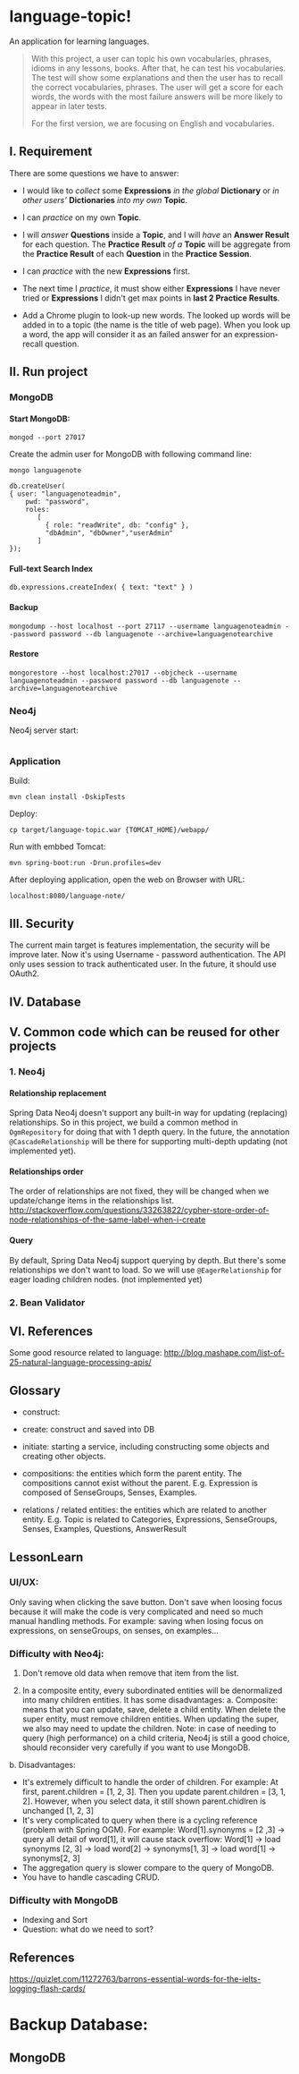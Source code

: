 language-topic!
==============
An application for learning languages.

> With this project, a user can topic his own vocabularies, phrases, idioms in any lessons, books.
> After that, he can test his vocabularies. The test will show some explanations and then the user has to recall the correct vocabularies, phrases.
> The user will get a score for each words, the words with the most failure answers will be more likely to appear in later tests.
> 
> For the first version, we are focusing on English and vocabularies.

## I. Requirement 
There are some questions we have to answer:

- I would like to _collect_ some **Expressions** _in the global_ **Dictionary** or _in other users'_ **Dictionaries** _into my own_ **Topic**.
- I can _practice_ on my own **Topic**.
- I will _answer_ **Questions** inside a **Topic**, and I will _have_ an **Answer Result** for each question. The **Practice Result** _of a_ **Topic** will be aggregate from the **Practice Result** of each **Question** in the **Practice Session**. 
- I can _practice_ with the new **Expressions** first.
- The next time I _practice_, it must show either **Expressions** I have never tried or **Expressions** I didn't get max points in **last 2 Practice Results**.


- Add a Chrome plugin to look-up new words. The looked up words will be added in to a topic (the name is the title of web page). When you look up a word, the app will consider it as an failed answer for an expression-recall question. 

## II. Run project
### MongoDB
#### Start MongoDB:

```
mongod --port 27017
```

Create the admin user for MongoDB with following command line:

```
mongo languagenote

db.createUser(
{ user: "languagenoteadmin",
    pwd: "password",
	roles:
       [
         { role: "readWrite", db: "config" },
         "dbAdmin", "dbOwner","userAdmin"
       ]
});
```

#### Full-text Search Index
```
db.expressions.createIndex( { text: "text" } )
```

#### Backup

```
mongodump --host localhost --port 27117 --username languagenoteadmin --password password --db languagenote --archive=languagenotearchive
```

#### Restore

```
mongorestore --host localhost:27017 --objcheck --username languagenoteadmin --password password --db languagenote --archive=languagenotearchive
```

### Neo4j
Neo4j server start:
```
```

### Application
Build:
```
mvn clean install -DskipTests
```

Deploy:
```
cp target/language-topic.war {TOMCAT_HOME}/webapp/
```

Run with embbed Tomcat:
```
mvn spring-boot:run -Drun.profiles=dev
```

After deploying application, open the web on Browser with URL:
```
localhost:8080/language-note/
```

## III. Security
The current main target is features implementation, the security will be improve later.
Now it's using Username - password authentication. The API only uses session to track authenticated user.
In the future, it should use OAuth2.

## IV. Database

## V. Common code which can be reused for other projects
### 1. Neo4j
#### Relationship replacement
Spring Data Neo4j doesn't support any built-in way for updating (replacing) relationships.
So in this project, we build a common method in `OgmRepository` for doing that with 1 depth query.
In the future, the annotation `@CascadeRelationship` will be there for supporting multi-depth updating (not implemented yet).

#### Relationships order
The order of relationships are not fixed, they will be changed when we update/change items in the relationships list.
http://stackoverflow.com/questions/33263822/cypher-store-order-of-node-relationships-of-the-same-label-when-i-create

#### Query
By default, Spring Data Neo4j support querying by depth. But there's some relationships we don't want to load.
So we will use ``@EagerRelationship`` for eager loading children nodes. (not implemented yet)

### 2. Bean Validator


## VI. References
Some good resource related to language:
http://blog.mashape.com/list-of-25-natural-language-processing-apis/

## Glossary
- construct:
- create: construct and saved into DB
- initiate: starting a service, including constructing some objects and creating other objects.

- compositions: the entities which form the parent entity. The compositions cannot exist without the parent. E.g. Expression is composed of SenseGroups, Senses, Examples. 
- relations / related entities: the entities which are related to another entity. E.g. Topic is related to Categories, Expressions, SenseGroups, Senses, Examples, Questions, AnswerResult

## LessonLearn
### UI/UX: 
Only saving when clicking the save button. 
Don't save when loosing focus because it will make the code is very complicated and need so much manual handling methods. 
For example: saving when losing focus on expressions, on senseGroups, on senses, on examples...

### Difficulty with Neo4j:
1) Don't remove old data when remove that item from the list.

2) In a composite entity, every subordinated entities will be denormalized into many children entities. It has some disadvantages:
a. Composite: means that you can update, save, delete a child entity. When delete the super entity, must remove children entities. When updating the super, we also may need to update the children.
Note: in case of needing to query (high performance) on a child criteria, Neo4j is still a good choice, should reconsider very carefully if you want to use MongoDB.
 
b. Disadvantages:
+ It's extremely difficult to handle the order of children. For example:
At first, parent.children = [1, 2, 3]. Then you update parent.children = [3, 1, 2]. However, when you select data, it still shown parent.chidlren is unchanged [1, 2, 3]
+ It's very complicated to query when there is a cycling reference (problem with Spring OGM). For example:
Word[1].synonyms = [2 ,3] -> query all detail of word[1], it will cause stack overflow:
Word[1] -> load synonyms [2, 3] -> load word[2] -> synonyms[1, 3] -> load word[1] -> synonyms[2, 3]
+ The aggregation query is slower compare to the query of MongoDB.
+ You have to handle cascading CRUD.
 
### Difficulty with MongoDB
+ Indexing and Sort
+ Question: what do we need to sort?
 
## References
https://quizlet.com/11272763/barrons-essential-words-for-the-ielts-logging-flash-cards/

# Backup Database:
## MongoDB

